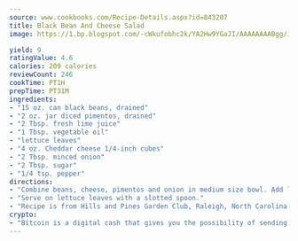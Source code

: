 ```yaml
---
source: www.cookbooks.com/Recipe-Details.aspx?id=843207
title: Black Bean And Cheese Salad
image: https://1.bp.blogspot.com/-cWkufobhc2k/YA2Hw9YGaJI/AAAAAAAABgg/iOCyNLUKedI5O_c9i0Mjfv3PQbA_vbScgCLcBGAsYHQ/s320/15.png

yield: 9
ratingValue: 4.6
calories: 209 calories
reviewCount: 246
cookTime: PT1H
prepTime: PT31M
ingredients:
- "15 oz. can black beans, drained"
- "2 oz. jar diced pimentos, drained"
- "2 Tbsp. fresh lime juice"
- "1 Tbsp. vegetable oil"
- "lettuce leaves"
- "4 oz. Cheddar cheese 1/4-inch cubes"
- "2 Tbsp. minced onion"
- "2 Tbsp. sugar"
- "1/4 tsp. pepper"
directions:
- "Combine beans, cheese, pimentos and onion in medium size bowl. Add lime juice, sugar, vegetable oil and pepper; toss gently. Cover and chill 4 hours."
- "Serve on lettuce leaves with a slotted spoon."
- "Recipe is from Hills and Pines Garden Club, Raleigh, North Carolina."
crypto:
- "Bitcoin is a digital cash that gives you the possibility of sending money all over the world, instantly and without a fee."
---
```

